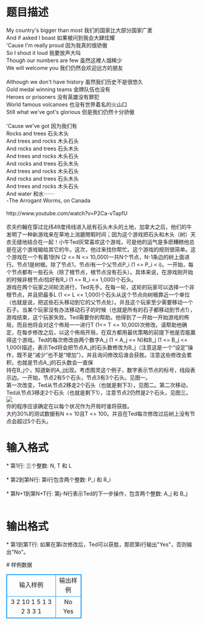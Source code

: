 # 

 
 # 题目描述 
<p>
My country's bigger than most		我们的国家比大部分国家广袤<br>And if asked I boast			如果被问到我会大肆炫耀<br>'Cause I'm really proud			因为我真的很骄傲<br>So I shout it loud			我要放声大叫<br>Though our numbers are few		虽然这裡人烟稀少<br>We will welcome you			我们仍然会欢迎远方的朋友<br><br>Although we don't have history		虽然我们历史不是很悠久<br>Gold medal winning teams		金牌队伍也没有<br>Heroes or prisoners			没有英雄没有罪犯<br>World famous volcanoes			也没有世界着名的火山口<br>Still what we've got's glorious		但是我们仍然十分骄傲<br><br>'Cause we've got			因为我们有<br>Rocks and trees				石头木头<br>And trees and rocks			木头石头<br>And rocks and trees			石头木头<br>And trees and rocks			木头石头<br>And rocks and trees			石头木头<br>And trees and rocks			木头石头<br>And rocks and trees			石头木头<br>And trees and rocks			木头石头<br>And water 				和水&#8943;&#8943;<br>    -The Arrogant Worms, on Canada<br><br>http://www.youtube.com/watch?v=P2Ca-vTapfU<br><br>农夫约翰在穿过北纬49度纬线进入祇有石头木头的土地，加拿大之后，他们的牛发明了一种新游戏来在草地上消磨閒暇时间；因为这个游戏把石头和木头（树）天衣无缝地结合在一起！小牛Ted灰常喜欢这个游戏，可是他的运气是多麽糟糕他总是在这个游戏输给其它的牛。这次，他过来找你帮忙。这个游戏的规则很简单。这个游戏在一个有着1到N (2 <= N <= 10,000)一共N个节点，N-1条边的树上面进行。节点1是树根。除了节点1，节点i有一个父节点P_i (1 <= P_i < i)。一开始，每个节点都有一些石头（除了根节点，根节点没有石头）。具体来说，在游戏刚开始的时候非根节点i恰好有R_i (1 <= R_i <= 1,000)个石头。<br>游戏在两个玩家之间轮流进行，Ted先手。在每一轮，这轮的玩家可以选择一个非根节点，并且把最多L (1 <= L <= 1,000)个石头从这个节点向树根靠近一个单位（也就是说，把这些石头移动到它的父节点处）。并且这个玩家至少需要移动一个石子。当某个玩家没有办法移动石子的时候（也就是所有的石子都移动到节点1），游戏结束，这个玩家失败。Ted需要你的帮助。他得到了一开始一开始游戏的佈局，而且他将会对这个佈局一一进行T (1<= T <= 10,000)次修改。请帮助他确定，在每步修改之后，以这个佈局开局，在双方都用最优策略的前提下他是否能赢得这个游戏。Ted的每次修改由两个数字A_j (1 < A_j <= N)和B_j (1 <= B_j <= 1,000)描述，表示Ted将会把节点A_j的石头数修改为B_j（注意这是一个“设定”操作，既不是“减少”也不是“增加”）。并且询问修改后谁会获胜。注意这些修改会累积，也就是节点A_j的石头数会一直保<br>持在B_j个，知道新的A_j出现。考虑图灵这个例子，数字表示节点的标号，线段表示边。一开始，节点2有5个石头，节点3有3个石头。见图一。<br>第一次改变，Ted从节点2移走2个石头（也就是剩下3），见图二。第二次移动，Ted从节点3移走2个石头（也就是剩下1），注意节点2仍然是2个石头，见图三。<br>   <img border="0" src="/source/joyoi/tyvj-2608/img/aHR0cDovL3d3dy5qb3lvaS5jbi9wcm9ibGVtL3R5dmotMjYwOC9wcm9ibGVtc19pbWFnZXMvMzA1MC8xNzc3LmpwZw==.jpg"><br>你的程序应该确定在以每个状况作为开局时谁将获胜。<br>大约30%的测试数据有N <= 10且T <= 100。并且在Ted每次修改过后树上没有节点会超过5个石头。<br></p> 

 
 # 输入格式 
<p>
* 第1行: 三个整数: N, T 和 L<br><br>* 第2到第N行: 第i行包含两个整数: P_i 和 R_i<br><br>* 第N+1到第N+T行: 第j-N行表示Ted的下一步操作，包含两个整数: A_j 和 B_j<br><br></p> 

 
 # 输出格式 
<p>
* 第1到第T行: 如果在第i次修改后，Ted可以获胜，那麽第i行输出"Yes"，否则输出"No"。<br></p> 
# 样例数据
<style>
        table,table tr th, table tr td { border:1px solid #0094ff; }
        table { width: 200px; min-height: 25px; line-height: 25px; text-align: center; border-collapse: collapse;}   
    </style>
<table>
	<tr>
		<td>输入样例</td>
		<td>输出样例</td>
	</tr>
<tr><td>3 2 10
1 5
1 3
2 3
3 1
</td><td>No
Yes</td></tr></table>
